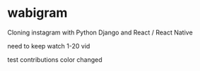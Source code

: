# wabigram

Cloning instagram with Python Django and React / React Native

need to keep watch 1-20 vid

test contributions color changed
